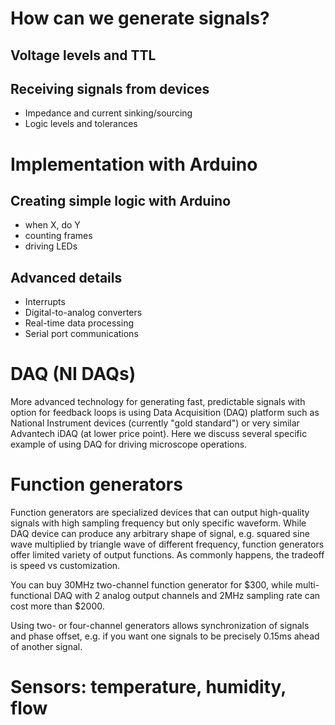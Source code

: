 # How can we generate signals?


## Voltage levels and TTL

## Receiving signals from devices
- Impedance and current sinking/sourcing
- Logic levels and tolerances


# Implementation with Arduino

## Creating simple logic with Arduino
- when X, do Y
- counting frames
- driving LEDs

## Advanced details
- Interrupts
- Digital-to-analog converters
- Real-time data processing
- Serial port communications

# DAQ (NI DAQs)

More advanced technology for generating fast, predictable signals with option for feedback loops is using Data Acquisition (DAQ) platform such as National Instrument devices (currently "gold standard") or very similar Advantech iDAQ (at lower price point). Here we discuss several specific example of using DAQ for driving microscope operations.

# Function generators

Function generators are specialized devices that can output high-quality signals with high sampling frequency but only specific waveform. While DAQ device can produce any arbitrary shape of signal, e.g. squared sine wave multiplied by triangle wave of different frequency, function generators offer limited variety of output functions. As commonly happens, the tradeoff is speed vs customization.

You can buy 30MHz two-channel function generator for $300, while multi-functional DAQ with 2 analog output channels and 2MHz sampling rate can cost more than $2000.

Using two- or four-channel generators allows synchronization of signals and phase offset, e.g. if you want one signals to be precisely 0.15ms ahead of another signal.

# Sensors: temperature, humidity, flow
